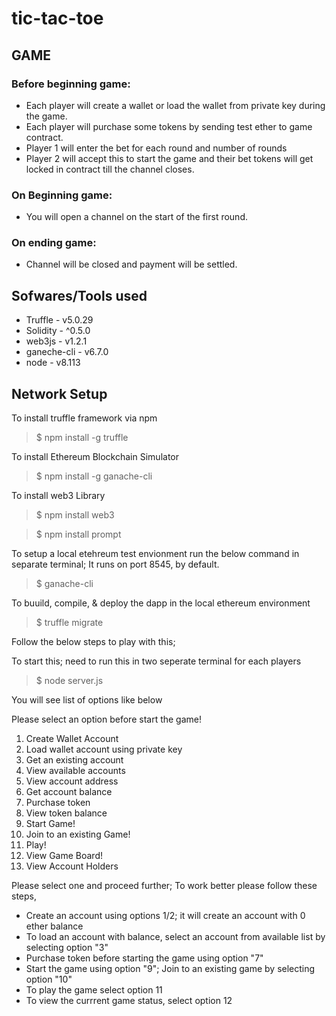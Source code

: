 # tic-tac-toe

## GAME
### Before beginning game:
* Each player will create a wallet or load the wallet from private key during the game.
* Each player will purchase some tokens by sending test ether to game contract.
* Player 1 will enter the bet for each round and number of rounds
* Player 2 will accept this to start the game and their bet tokens will get locked in contract till the channel closes.

### On Beginning game: 
* You will open a channel on the start of the first round.

### On ending game:
* Channel will be closed and payment will be settled.

## Sofwares/Tools used

* Truffle     - v5.0.29
* Solidity    - ^0.5.0
* web3js      - v1.2.1
* ganeche-cli - v6.7.0
* node        - v8.113

## Network Setup

To install truffle framework via npm
> $ npm install -g truffle

To install Ethereum Blockchain Simulator
> $ npm install -g ganache-cli

To install web3 Library
> $ npm install web3

> $ npm install prompt

To setup a local etehreum test envionment run the below command in separate terminal; It runs on port 8545, by default.
> $ ganache-cli

To buuild, compile, & deploy the dapp in the local ethereum environment
> $ truffle migrate


Follow the below steps to play with this;

To start this; need to run this in two seperate terminal for each players
> $ node server.js

You will see list of options like below

Please select an option before start the game!
1. Create Wallet Account
2. Load wallet account using private key
3. Get an existing account
4. View available accounts
5. View account address
6. Get account balance
7. Purchase token
8. View token balance
9. Start Game!
10. Join to an existing Game!
11. Play!
12. View Game Board!
13. View Account Holders

Please select one and proceed further; To work better please follow these steps,

* Create an account using options 1/2; it will create an account with 0 ether balance
* To load an account with balance, select an account from available list by selecting option "3"
* Purchase token before starting the game using option "7"
* Start the game using option "9"; Join to an existing game by selecting option "10"
* To play the game select option 11
* To view the currrent game status, select option 12
